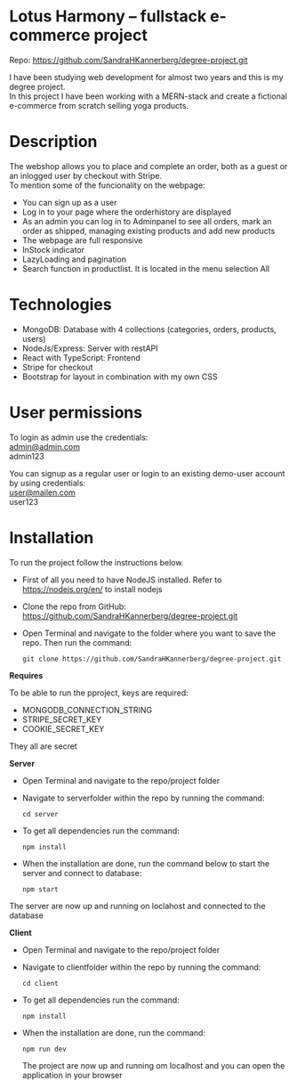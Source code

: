 # Lotus Harmony – fullstack e-commerce project

Repo: https://github.com/SandraHKannerberg/degree-project.git

I have been studying web development for almost two years and this is my degree project. </br>
In this project I have been working with a MERN-stack and create a fictional e-commerce from scratch selling yoga products. </br>

# Description

The webshop allows you to place and complete an order, both as a guest or an inlogged user by checkout with Stripe. </br>
To mention some of the funcionality on the webpage: </br>

- You can sign up as a user </br>
- Log in to your page where the orderhistory are displayed </br>
- As an admin you can log in to Adminpanel to see all orders, mark an order as shipped, managing existing products and add new products </br>
- The webpage are full responsive </br>
- InStock indicator </br>
- LazyLoading and pagination </br>
- Search function in productlist. It is located in the menu selection All </br>

# Technologies

- MongoDB: Database with 4 collections (categories, orders, products, users)
- NodeJs/Express: Server with restAPI
- React with TypeScript: Frontend
- Stripe for checkout
- Bootstrap for layout in combination with my own CSS

# User permissions

To login as admin use the credentials: </br>
admin@admin.com </br>
admin123 </br>

You can signup as a regular user or login to an existing demo-user account by using credentials: </br>
user@mailen.com </br>
user123 </br>

# Installation

To run the project follow the instructions below.

- First of all you need to have NodeJS installed. Refer to https://nodejs.org/en/ to install nodejs

- Clone the repo from GitHub: https://github.com/SandraHKannerberg/degree-project.git

- Open Terminal and navigate to the folder where you want to save the repo. Then run the command: </br>

      git clone https://github.com/SandraHKannerberg/degree-project.git

**Requires**

To be able to run the pproject, keys are required:

- MONGODB_CONNECTION_STRING
- STRIPE_SECRET_KEY
- COOKIE_SECRET_KEY

They all are secret

**Server**

- Open Terminal and navigate to the repo/project folder

- Navigate to serverfolder within the repo by running the command:  </br>

      cd server

- To get all dependencies run the command: </br>

      npm install
  
- When the installation are done, run the command below to start the server and connect to database: </br>

      npm start

The server are now up and running on loclahost and connected to the database

**Client**

- Open Terminal and navigate to the repo/project folder

- Navigate to clientfolder within the repo by running the command: </br>

      cd client

- To get all dependencies run the command: </br>

      npm install

- When the installation are done, run the command: </br>

      npm run dev

  The project are now up and running om localhost and you can open the application in your browser
